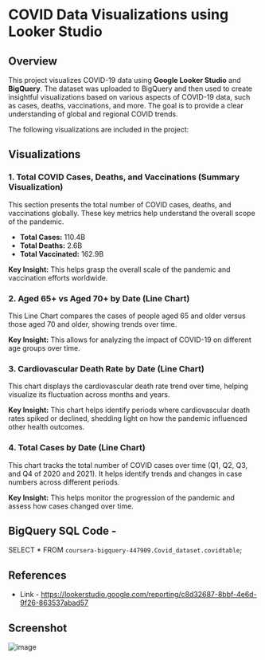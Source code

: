 # COVID Data Visualizations using Looker Studio

## Overview
This project visualizes COVID-19 data using **Google Looker Studio** and **BigQuery**. The dataset was uploaded to BigQuery and then used to create insightful visualizations based on various aspects of COVID-19 data, such as cases, deaths, vaccinations, and more. The goal is to provide a clear understanding of global and regional COVID trends.

The following visualizations are included in the project:

## Visualizations

### 1. Total COVID Cases, Deaths, and Vaccinations (Summary Visualization)
This section presents the total number of COVID cases, deaths, and vaccinations globally. These key metrics help understand the overall scope of the pandemic.

- **Total Cases:** 110.4B
- **Total Deaths:** 2.6B
- **Total Vaccinated:** 162.9B

**Key Insight:** This helps grasp the overall scale of the pandemic and vaccination efforts worldwide.

### 2. Aged 65+ vs Aged 70+ by Date (Line Chart)
This Line Chart compares the cases of people aged 65 and older versus those aged 70 and older, showing trends over time. 

**Key Insight:** This allows for analyzing the impact of COVID-19 on different age groups over time.

### 3. Cardiovascular Death Rate by Date (Line Chart)
This chart displays the cardiovascular death rate trend over time, helping visualize its fluctuation across months and years.

**Key Insight:** This chart helps identify periods where cardiovascular death rates spiked or declined, shedding light on how the pandemic influenced other health outcomes.

### 4. Total Cases by Date (Line Chart)
This chart tracks the total number of COVID cases over time (Q1, Q2, Q3, and Q4 of 2020 and 2021). It helps identify trends and changes in case numbers across different periods.

**Key Insight:** This helps monitor the progression of the pandemic and assess how cases changed over time.

## BigQuery SQL Code - 

SELECT
  *
FROM
  `coursera-bigquery-447909.Covid_dataset.covidtable`;

## References
- Link - https://lookerstudio.google.com/reporting/c8d32687-8bbf-4e6d-9f26-863537abad57

## Screenshot
![image](https://github.com/user-attachments/assets/e7112916-c68b-4b79-8d3a-823c7ae4fc9d)



